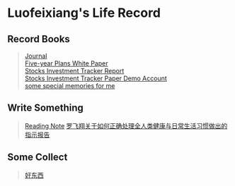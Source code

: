 # Luofeixiang's Life Record

## Record Books

> [Journal](docs/R02/)  
> [Five-year Plans White Paper](docs/R00/)  
> [Stocks Investment Tracker Report](docs/R01/)  
> [Stocks Investment Tracker Paper Demo Account](docs/R03/)  
> [some special memories for me](docs/R04/)  

## Write Something

> [Reading Note](docs/W01/)
> [罗飞翔关于如何正确处理全人类健康与日常生活习惯做出的指示报告](docs/W02/)

## Some Collect

> [好东西](docs/S01/)  
